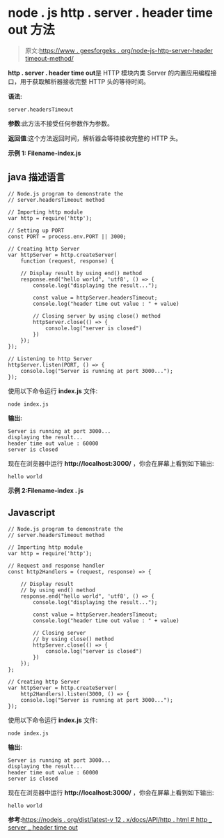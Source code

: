 # node . js http . server . header time out 方法

> 原文:[https://www . geesforgeks . org/node-js-http-server-header timeout-method/](https://www.geeksforgeeks.org/node-js-http-server-headerstimeout-method/)

**http . server . header time out**是 HTTP 模块内类 Server 的内置应用编程接口，用于获取解析器接收完整 HTTP 头的等待时间。

**语法:**

```
server.headersTimeout
```

**参数**:此方法不接受任何参数作为参数。

**返回值**:这个方法返回时间，解析器会等待接收完整的 HTTP 头。

**示例 1: Filename-index.js**

## java 描述语言

```
// Node.js program to demonstrate the  
// server.headersTimeout method

// Importing http module 
var http = require('http');

// Setting up PORT 
const PORT = process.env.PORT || 3000;

// Creating http Server 
var httpServer = http.createServer(
    function (request, response) {

    // Display result by using end() method
    response.end("hello world", 'utf8', () => {
        console.log("displaying the result...");

        const value = httpServer.headersTimeout;
        console.log("header time out value : " + value)

        // Closing server by using close() method
        httpServer.close(() => {
            console.log("server is closed")
        })
    });
});

// Listening to http Server 
httpServer.listen(PORT, () => {
    console.log("Server is running at port 3000...");
});
```

使用以下命令运行 **index.js** 文件:

```
node index.js
```

**输出:**

```
Server is running at port 3000...
displaying the result...
header time out value : 60000
server is closed
```

现在在浏览器中运行 **http://localhost:3000/** ，你会在屏幕上看到如下输出:

```
hello world
```

**示例 2:Filename-index . js**

## Javascript

```
// Node.js program to demonstrate the  
// server.headersTimeout method

// Importing http module 
var http = require('http');

// Request and response handler 
const http2Handlers = (request, response) => {

    // Display result
    // by using end() method
    response.end("hello world", 'utf8', () => {
        console.log("displaying the result...");

        const value = httpServer.headersTimeout;
        console.log("header time out value : " + value)

        // Closing server 
        // by using close() method
        httpServer.close(() => {
            console.log("server is closed")
        })
    });
};

// Creating http Server 
var httpServer = http.createServer(
    http2Handlers).listen(3000, () => {
    console.log("Server is running at port 3000...");
});
```

使用以下命令运行 **index.js** 文件:

```
node index.js
```

**输出:**

```
Server is running at port 3000...
displaying the result...
header time out value : 60000
server is closed
```

现在在浏览器中运行 **http://localhost:3000/** ，你会在屏幕上看到如下输出:

```
hello world
```

**参考:**[https://nodejs . org/dist/latest-v 12 . x/docs/API/http . html # http _ server _ header time out](https://nodejs.org/dist/latest-v12.x/docs/api/http.html#http_server_headerstimeout)